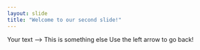 ```yaml
---
layout: slide
title: "Welcome to our second slide!"
---
```

Your text --> This is something else
Use the left arrow to go back!
